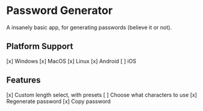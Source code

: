 # Password Generator

A insanely basic app, for generating passwords (believe it or not).

## Platform Support

[x] Windows
[x] MacOS
[x] Linux
[x] Android
[ ] iOS

## Features

[x] Custom length select, with presets
[ ] Choose what characters to use
[x] Regenerate password
[x] Copy password

